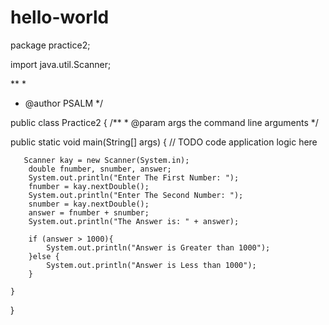 # hello-world


package practice2;

import java.util.Scanner;

**
 *
 * @author PSALM
 */

public class Practice2 {
  /**
     * @param args the command line arguments
     */
     
public static void main(String[] args) {
        // TODO code application logic here
        
       Scanner kay = new Scanner(System.in);
        double fnumber, snumber, answer;
        System.out.println("Enter The First Number: ");
        fnumber = kay.nextDouble();
        System.out.println("Enter The Second Number: ");
        snumber = kay.nextDouble();
        answer = fnumber + snumber;
        System.out.println("The Answer is: " + answer);
        
        if (answer > 1000){
            System.out.println("Answer is Greater than 1000");
        }else {
            System.out.println("Answer is Less than 1000");
        }
        
    }
    
}
